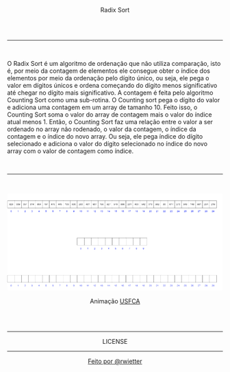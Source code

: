 <p align="center">
  <bold>Radix Sort</bold>
</p>

<br/>

<br/>
<hr/>
<br/>

<p>O Radix Sort é um algoritmo de ordenação que não utiliza comparação, isto é, por meio da contagem de elementos ele consegue obter o índice dos elementos por meio da ordenação pelo dígito único, ou seja, ele pega o valor em dígitos únicos e ordena começando do dígito menos significativo até chegar no dígito mais significativo. A contagem é feita pelo algoritmo Counting Sort como uma sub-rotina. O Counting sort pega o dígito do valor e adiciona uma contagem em um array de tamanho 10. Feito isso, o Counting Sort soma o valor do array de contagem mais o valor do índice atual menos 1. Então, o Counting Sort faz uma relação entre o valor a ser ordenado no array não rodenado, o valor da contagem, o índice da contagem e o índice do novo array. Ou seja, ele pega índice do dígito selecionado e adiciona o valor do dígito selecionado no índice do novo array com o valor de contagem como índice.</p>

<br/>
<hr/>
<br/>

<p align="center">
  <img src="./assets/gif/radix.gif">
</p>

<p align="center">
  <bold>Animação <a href="httbolds://www.cs.usfca.edu/~galles/visualization/RadixSort.html">USFCA</a></bold>
</p>

<br/>
<br/>

<hr/>

<p align="center">
  LICENSE <a href="./LICENSE">
</p>

<hr/>

<p align="center">
  <bold>Feito por @rwietter</bold>
</p>
